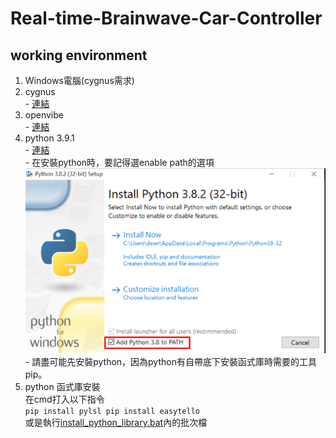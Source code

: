 # Real-time-Brainwave-Car-Controller

## working environment
  1. Windows電腦(cygnus需求)
  2. cygnus<br>
    - [連結](https://drive.google.com/file/d/1sH7X4EFP8hUWEHtPcJr0E_8npi1PI3sR/view)
  3. openvibe<br>
    - [連結](http://openvibe.inria.fr/downloads/)
  4. python 3.9.1<br>
    - [連結](https://www.python.org/downloads/)<br>
    - 在安裝python時，要記得選enable path的選項
    ![image](python_install.png) <br>
    - 請盡可能先安裝python，因為python有自帶底下安裝函式庫時需要的工具pip。
  5. python 函式庫安裝<br>
     在cmd打入以下指令<br>
    ```
    pip install pylsl
    pip install easytello
    ```<br>
     或是執行[install_python_library.bat](https://github.com/catagain/Real-time-Brainwave-Car-Controller/blob/main/install_python_library.bat)內的批次檔
    
    
## 
